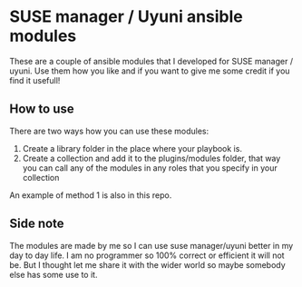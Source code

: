 # SUSE manager / Uyuni ansible modules

These are a couple of ansible modules that I developed for SUSE manager / uyuni. Use them how you like and if you want to give me some credit if you find it usefull!

## How to use
There are two ways how you can use these modules:
1) Create a library folder in the place where your playbook is.
2) Create a collection and add it to the plugins/modules folder, that way you can call any of the modules in any roles that you specify in your collection

An example of method 1 is also in this repo.

## Side note

The modules are made by me so I can use suse manager/uyuni better in my day to day life. I am no programmer so 100% correct or efficient it will not be. But I thought let me share it with the wider world so maybe somebody else has some use to it.
